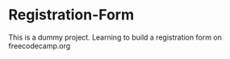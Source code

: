 # Registration-Form
This is a dummy project.
Learning to build a registration form on freecodecamp.org
